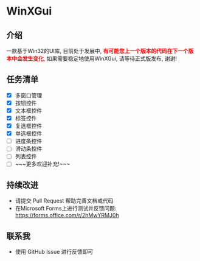 # WinXGui
## 介绍
一款基于Win32的UI库, 目前处于发展中, <b style="color:red">有可能您上一个版本的代码在下一个版本中会发生变化</b>, 如果需要稳定地使用WinXGui, 请等待正式版发布, 谢谢!

## 任务清单
- [x] 多窗口管理
- [x] 按钮控件
- [x] 文本框控件
- [x] 标签控件
- [x] 复选框控件
- [x] 单选框控件
- [ ] 进度条控件
- [ ] 滑动条控件
- [ ] 列表控件
- [ ] \~\~\~更多欢迎补充!\~\~\~

## 持续改进
- 请提交 Pull Request 帮助完善文档或代码
- 在Microsoft Forms上进行测试并反馈问题: <https://forms.office.com/r/2hMwYRMJ0h>

## 联系我
- 使用 GitHub Issue 进行反馈即可